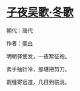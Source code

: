 # [子夜吴歌·冬歌](http://so.gushiwen.org/view_7827.aspx)

朝代：唐代

作者：[李白](http://so.gushiwen.org/author_247.aspx)

明朝驿使发，一夜絮征袍。

素手抽针冷，那堪把剪刀。

裁缝寄远道，几日到临洮。

